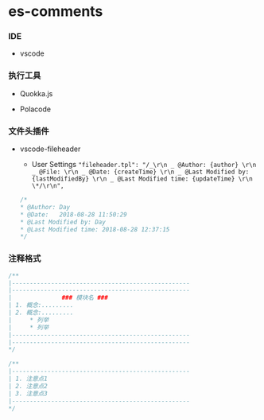 # es-comments

### IDE

- vscode

### 执行工具

- Quokka.js

- Polacode

### 文件头插件

- vscode-fileheader

  - User Settings
    `"fileheader.tpl": "/_\r\n _ @Author: {author} \r\n _ @File: \r\n _ @Date: {createTime} \r\n _ @Last Modified by: {lastModifiedBy} \r\n _ @Last Modified time: {updateTime} \r\n \*/\r\n",`

  ```js
  /*
  * @Author: Day
  * @Date:   2018-08-28 11:50:29
  * @Last Modified by: Day
  * @Last Modified time: 2018-08-28 12:37:15
  */
  ```

### 注释格式

```js
/**
|--------------------------------------------------
|--------------------------------------------------
|              ### 模块名 ###
| 1. 概念:.........
| 2. 概念:.........
|     * 列举
|     * 列举
|--------------------------------------------------
|--------------------------------------------------
*/

/**
|--------------------------------------------------
| 1. 注意点1
| 2. 注意点2
| 3. 注意点3
|--------------------------------------------------
*/
```
